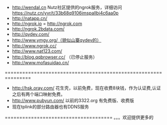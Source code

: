 - http://wendal.cn  Nutz社区提供的ngrok服务，详细访问 https://nutz.cn/yvr/t/33b68q9106imspallbj4c6aa0p
- http://natapp.cn/ 
- http://ngrok.io = http://ngrok.com
- http://ngrok.2bdata.com/
- http://qydev.com/
- http://www.ymgy.org/（貌似山寨qydev的）
- http://www.ngrok.cc/
- http://www.nat123.com/
- http://blog.qqbrowser.cc/ （已停止服务）
- http://www.mofasuidao.cn/

===============================================================
- http://hsk.oray.com/ 花生壳，以前免费，现在收费8块钱，作为认证费,认证之后有两个端口映射免费。
- http://www.pubyun.com/ 以前的3322.org 有免费版、收费版
- 现在tplink的部分路由器也有DDNS服务

=====================================
。。。欢迎提供更多的